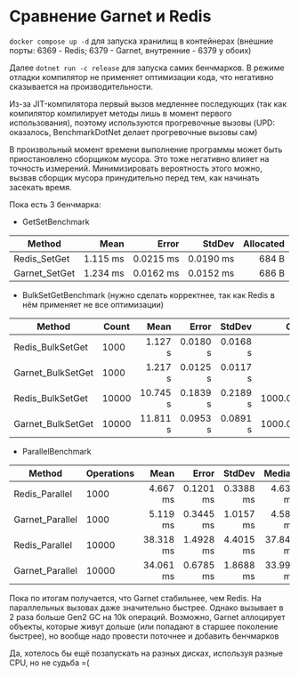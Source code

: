 ﻿<h1>Сравнение Garnet и Redis</h1>

```docker compose up -d``` для запуска хранилищ в контейнерах (внешние порты: 6369 - Redis; 6379 - Garnet, внутренние - 6379 у обоих)

Далее
```dotnet run -c release```
для запуска самих бенчмарков. В режиме отладки компилятор не применяет оптимизации кода, что негативно сказывается на производительности.

Из-за JIT-компилятора первый вызов медленнее последующих (так как компилятор
компилирует методы лишь в момент первого использования), поэтому используются прогревочные вызовы (UPD: оказалось, 
BenchmarkDotNet делает прогревочные вызовы сам)

В произвольный момент времени выполнение программы может быть приостановлено сборщиком мусора. Это тоже негативно влияет
на точность измерений. Минимизировать вероятность этого можно, вызвав сборщик мусора принудительно перед тем, как начинать 
засекать время.

Пока есть 3 бенчмарка:
<ul>
<li>GetSetBenchmark</li>
</ul>

| Method        | Mean     | Error     | StdDev    | Allocated |
|-------------- |---------:|----------:|----------:|----------:|
| Redis_SetGet  | 1.115 ms | 0.0215 ms | 0.0190 ms |     684 B |
| Garnet_SetGet | 1.234 ms | 0.0162 ms | 0.0152 ms |     686 B |


<ul>
<li>BulkSetGetBenchmark (нужно сделать корректнее, так как Redis в нём применяет не все оптимизации)</li>
</ul>

| Method            | Count | Mean     | Error    | StdDev   | Gen0      | Gen1      | Allocated  |
|------------------ |------ |---------:|---------:|---------:|----------:|----------:|-----------:|
| Redis_BulkSetGet  | 1000  |  1.127 s | 0.0180 s | 0.0168 s |         - |         - |  527.93 KB |
| Garnet_BulkSetGet | 1000  |  1.217 s | 0.0125 s | 0.0117 s |         - |         - |  527.93 KB |
| Redis_BulkSetGet  | 10000 | 10.745 s | 0.1839 s | 0.2189 s | 1000.0000 | 1000.0000 | 5309.18 KB |
| Garnet_BulkSetGet | 10000 | 11.811 s | 0.0953 s | 0.0891 s | 1000.0000 | 1000.0000 | 5309.18 KB |


<ul>
<li>ParallelBenchmark</li>
</ul>


| Method          | Operations | Mean      | Error     | StdDev    | Median    | Gen0      | Gen1      | Gen2     | Allocated  |
|---------------- |----------- |----------:|----------:|----------:|----------:|----------:|----------:|---------:|-----------:|
| Redis_Parallel  | 1000       |  4.667 ms | 0.1201 ms | 0.3388 ms |  4.639 ms |  109.3750 |   62.5000 |   7.8125 |  655.25 KB |
| Garnet_Parallel | 1000       |  5.119 ms | 0.3445 ms | 1.0157 ms |  4.581 ms |  117.1875 |   74.2188 |   3.9063 |  655.29 KB |
| Redis_Parallel  | 10000      | 38.318 ms | 1.4928 ms | 4.4015 ms | 37.847 ms | 1125.0000 | 1062.5000 |  62.5000 | 6724.94 KB |
| Garnet_Parallel | 10000      | 34.061 ms | 0.6785 ms | 1.8688 ms | 33.990 ms | 1125.0000 | 1062.5000 | 125.0000 | 6737.82 KB |

Пока по итогам получается, что Garnet стабильнее, чем Redis. На параллельных вызовах даже
значительно быстрее. Однако вызывает в 2 раза больше Gen2 GC на 10k операций. Возможно, Garnet аллоцирует объекты,
которые живут дольше (или попадают в старшее поколение быстрее), но вообще надо провести поточнее и добавить бенчмарков

Да, хотелось бы ещё позапускать на разных дисках, используя разные CPU, но не судьба =(